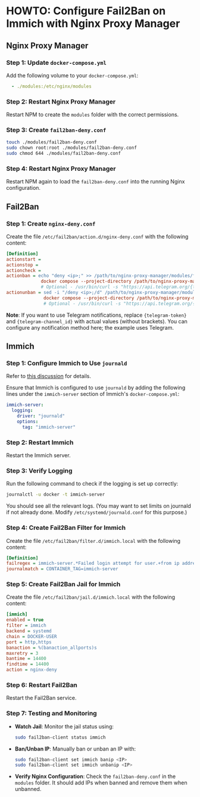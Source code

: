 # HOWTO: Configure Fail2Ban on Immich with Nginx Proxy Manager

## Nginx Proxy Manager

### Step 1: Update `docker-compose.yml`
Add the following volume to your `docker-compose.yml`:
```yaml
  - ./modules:/etc/nginx/modules
```

### Step 2: Restart Nginx Proxy Manager
Restart NPM to create the `modules` folder with the correct permissions.

### Step 3: Create `fail2ban-deny.conf`
```bash
touch ./modules/fail2ban-deny.conf
sudo chown root:root ./modules/fail2ban-deny.conf
sudo chmod 644 ./modules/fail2ban-deny.conf
```

### Step 4: Restart Nginx Proxy Manager
Restart NPM again to load the `fail2ban-deny.conf` into the running Nginx configuration.

## Fail2Ban

### Step 1: Create `nginx-deny.conf`
Create the file `/etc/fail2ban/action.d/nginx-deny.conf` with the following content:
```ini
[Definition]
actionstart =
actionstop =
actioncheck =
actionban = echo "deny <ip>;" >> /path/to/nginx-proxy-manager/modules/fail2ban-deny.conf
             docker compose --project-directory /path/to/nginx-proxy-manager/ restart
             # Optional - /usr/bin/curl -s "https://api.telegram.org/{telegram-token}/sendMessage?chat_id={telegram-channel_id}&text=<name>: Banned <ip>"
actionunban = sed -i "/deny <ip>;/d" /path/to/nginx-proxy-manager/modules/fail2ban-deny.conf
              docker compose --project-directory /path/to/nginx-proxy-manager/ restart
              # Optional - /usr/bin/curl -s "https://api.telegram.org/{telegram-token}/sendMessage?chat_id={telegram-channel_id}&text=<name>: Unbanned <ip>"
```

**Note**: If you want to use Telegram notifications, replace `{telegram-token}` and `{telegram-channel_id}` with actual values (without brackets). You can configure any notification method here; the example uses Telegram.

## Immich

### Step 1: Configure Immich to Use `journald`
Refer to [this discussion](https://github.com/immich-app/immich/discussions/3243#discussioncomment-6681948) for details.

Ensure that Immich is configured to use `journald` by adding the following lines under the `immich-server` section of Immich's `docker-compose.yml`:
```yaml
immich-server:
  logging:
    driver: "journald"
    options:
      tag: "immich-server"
```

### Step 2: Restart Immich
Restart the Immich server.

### Step 3: Verify Logging
Run the following command to check if the logging is set up correctly:
```bash
journalctl -u docker -t immich-server 
```

You should see all the relevant logs. (You may want to set limits on journald if not already done. Modify `/etc/systemd/journald.conf` for this purpose.)

### Step 4: Create Fail2Ban Filter for Immich
Create the file `/etc/fail2ban/filter.d/immich.local` with the following content:
```ini
[Definition]
failregex = immich-server.*Failed login attempt for user.+from ip address\s?<ADDR>
journalmatch = CONTAINER_TAG=immich-server
```

### Step 5: Create Fail2Ban Jail for Immich
Create the file `/etc/fail2ban/jail.d/immich.local` with the following content:
```ini
[immich]
enabled = true
filter = immich
backend = systemd
chain = DOCKER-USER
port = http,https
banaction = %(banaction_allports)s
maxretry = 3
bantime = 14400
findtime = 14400
action = nginx-deny
```

### Step 6: Restart Fail2Ban
Restart the Fail2Ban service.

### Step 7: Testing and Monitoring

- **Watch Jail**: Monitor the jail status using:
  ```bash
  sudo fail2ban-client status immich
  ```

- **Ban/Unban IP**: Manually ban or unban an IP with:
  ```bash
  sudo fail2ban-client set immich banip <IP>
  sudo fail2ban-client set immich unbanip <IP>
  ```

- **Verify Nginx Configuration**: Check the `fail2ban-deny.conf` in the `modules` folder. It should add IPs when banned and remove them when unbanned.
